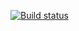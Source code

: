 [![Build status](https://ci.appveyor.com/api/projects/status/3mt2bhl3ryht42n4?svg=true)](https://ci.appveyor.com/project/OlgaMedeiros/patterns2)
